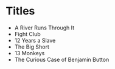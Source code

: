 # Titles

- A River Runs Through It
- Fight Club
- 12 Years a Slave
- The Big Short
- 13 Monkeys
- The Curious Case of Benjamin Button
